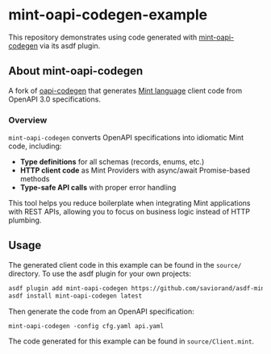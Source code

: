 # mint-oapi-codegen-example

This repository demonstrates using code generated with [mint-oapi-codegen](https://github.com/asdf-mint-oapi-codegen) via its asdf plugin.

## About mint-oapi-codegen

A fork of [oapi-codegen](https://github.com/oapi-codegen/oapi-codegen) that generates [Mint language](https://mint-lang.com) client code from OpenAPI 3.0 specifications.

### Overview

`mint-oapi-codegen` converts OpenAPI specifications into idiomatic Mint code, including:
- **Type definitions** for all schemas (records, enums, etc.)
- **HTTP client code** as Mint Providers with async/await Promise-based methods
- **Type-safe API calls** with proper error handling

This tool helps you reduce boilerplate when integrating Mint applications with REST APIs, allowing you to focus on business logic instead of HTTP plumbing.

## Usage

The generated client code in this example can be found in the `source/` directory. To use the asdf plugin for your own projects:

```bash
asdf plugin add mint-oapi-codegen https://github.com/saviorand/asdf-mint-oapi-codegen
asdf install mint-oapi-codegen latest
```

Then generate the code from an OpenAPI specification:
```
mint-oapi-codegen -config cfg.yaml api.yaml
```

The code generated for this example can be found in `source/Client.mint`.

